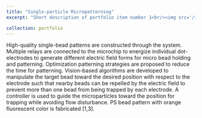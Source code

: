 ```yaml
---
title: "Single-particle Micropatterning"
excerpt: "Short description of portfolio item number 1<br/><img src='/images/single_particle.jpg'>"

collection: portfolio
--- 
```


High-quality single-bead patterns are constructed through the system. Multiple relays are connected to the microchip to energize individual dot-electrodes to generate different electric field forms for micro bead holding and patterning. Optimization patterning strategies are proposed to reduce the time for patterning. Vision-based algorithms are developed to manipulate the target bead toward the desired position with respect to the electrode such that nearby beads can be repelled by the electric field to prevent more than one bead from being trapped by each electrode. A controller is used to guide the microparticles toward the position for trapping while avoiding flow disturbance. PS bead pattern with orange fluorescent color is fabricated [1,3].
